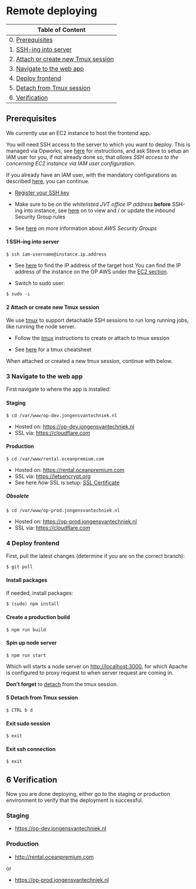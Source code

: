 # Remote deploying

| Table of Content                                                             |
|------------------------------------------------------------------------------|
| 0. [Prerequisites](#markdown-header-prerequisites)           |
| 1. [SSH-ing into server](#markdown-header-1-ssh-ing-into-server)     |
| 2. [Attach or create new Tmux session](#markdown-header-2-attach-or-create-new-tmux-session)|                   
| 3. [Navigate to the web app](#markdown-header-3-navigate-to-the-web-app)|
| 4. [Deploy frontend](#markdown-header-4-get-latest-changes)
| 5. [Detach from Tmux session](#markdown-header-6-detach-from-tmux-session)|
| 6. [Verification](#markdown-header-verification)|

## Prerequisites

We currently use an EC2 instance to host the frontend app.

You will need SSH access to the server to which you want to deploy. This is managed via Opworks, see [here](https://stackoverflow.com/c/jongens-van-techniek/questions/98) for instructions, 
and ask Steve to setup an IAM user for you, if not already done so, that _allows SSH access to the concerning EC2 instance via IAM user configuration._

If you already have an IAM user, with the mandatory configurations as described [here](https://stackoverflow.com/c/jongens-van-techniek/questions/98), you can continue.

- [Register your SSH key](Register%20SSH%20key) 

- Make sure to be on the _whitelisted JVT office IP address_ **before** SSH-ing into instance, see [here](https://eu-west-1.console.aws.amazon.com/ec2/v2/home?region=eu-west-1#SecurityGroups) on to view and / or update the _inbound_ Security Group rules

- See [here](https://docs.aws.amazon.com/vpc/latest/userguide/VPC_SecurityGroups.html) on more information about _AWS Security Groups_

#### 1 SSH-ing into server

```shell
$ ssh iam-username@instance.ip.address
```

- See [here](https://bitbucket.org/jvt/ocean-premium-frontend/wiki/Register%20SSH%20key#markdown-header-determine-ip-of-target-host) to find the IP address of the target host
You can find the IP address of the instance on the OP AWS under the [EC2 section](https://eu-west-1.console.aws.amazon.com/ec2/v2/home?region=eu-west-1#Instances:sort=instanceId).

- Switch to sudo user:

```shell
$ sudo -i
```

#### 2 Attach or create new Tmux session

We use [tmux](https://en.wikipedia.org/wiki/Tmux) to support detachable SSH sessions to run long running jobs, like running the node server. 

- Follow the [tmux](tmux) instructions to create or attach to tmux session

- See [here](https://tmuxcheatsheet.com) for a tmux cheatsheet

When attached or created a new tmux session, continue with below.

### 3 Navigate to the web app

First navigate to where the app is installed:

#### Staging

```shell
$ cd /var/www/op-dev.jongensvantechniek.nl
```

- Hosted on: https://op-dev.jongensvantechniek.nl
- SSL via: https://cloudflare.com

#### Production

```shell
$ cd /var/www/rental.oceanpremium.com
```

- Hosted on: https://rental.oceanpremium.com
- SSL via: https://letsencrypt.org
- See here _how_ SSL is setup: [SSL Certificate](SSL%20certificate)

##### Obsolete

```shell
$ cd /var/www/op-prod.jongensvantechniek.nl
```

- Hosted on: https://op-prod.jongensvantechniek.nl
- SSL via: https://cloudflare.com

### 4 Deploy frontend

First, pull the latest changes (determine if you are on the correct branch):

```shell
$ git pull
```

#### Install packages

If needed, install packages:

```shell
$ (sudo) npm install
```

#### Create a production build 

```shell
$ npm run build
```

#### Spin up node server

```shell
$ npm run start
```

Which will starts a node server on [http://localhost:3000](http://localhost:3000), for which Apache is configured to proxy request to when server request are coming in.

**Don't forget** to [detach](https://bitbucket.org/jvt/ocean-premium-frontend/wiki/tmux#markdown-header-detach-from-current-tmux-session) from the tmux session.

#### 5 Detach from Tmux session

```shell
$ CTRL b d
```

#### Exit sudo session
```shell
$ exit
```

#### Exit ssh connection

```shell
$ exit
```

## 6 Verification

Now you are done deploying, either go to the staging or production environment to verify that the deployment is successful.

### Staging

- https://op-dev.jongensvantechniek.nl

### Production

- http://rental.oceanpremium.com 

or

- https://op-prod.jongensvantechniek.nl